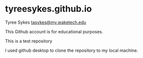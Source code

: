 # tyreesykes.github.io

Tyree Sykes
tasykes@my.waketech.edu

This Github account is for educational purposes.

This is a test repository

I used github desktop to clone the repository to my local machine.
